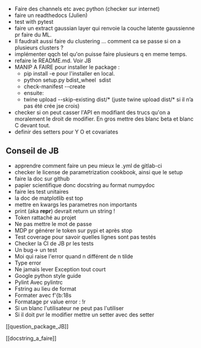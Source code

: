 - Faire des channels etc avec python (checker sur internet) 
- faire un readthedocs (Julien) 
- test with pytest
- faire un extract gaussian layer qui renvoie la couche latente gaussienne pr faire du ML. 
- Il faudrait aussi faire du clustering ... comment ca se passe si on a plusieurs clusters ? 
 - implémenter qqch tel qu'on puisse faire plusieurs q en meme temps. 
- refaire le README.md. Voir JB
- MANIP A FAIRE pour installer le package : 
	- pip install -e pour l'installer en local. 
	- python setup.py bdist_wheel  sdist
	- check-manifest --create
	- ensuite: 
	-  twine upload --skip-existing dist/* (juste twine upload dist/* si il n’a pas été crée jse crois)
 - checker si on peut casser l'API en modifiant des trucs qu'on a moralement le droit de modifier. En gros mettre des  blanc beta et blanc C devant tout.  
 - definir des setters pour Y O et covariates
## Conseil de JB 
- apprendre comment faire un peu mieux le .yml de gitlab-ci 
- checker le license de parametrization cookbook, ainsi que le setup
- faire la doc sur github 
- papier scientifique donc docstring au format numpydoc 
- faire les test unitaires 
- la doc de matplotlib est top 
- mettre en kwargs les parametres non importants 
- print (aka __repr__) devrait return un string !
- Token rattaché au projet 
- Ne pas mettre le mot de passe 
- MDP pr générer le token sur pypi et après stop 
- Test coverage pour savoir quelles lignes sont pas testés 
- Checker la CI de JB pr les tests 
- Un bug-> un test 
- Moi qui raise l'error quand n différent de n tilde 
- Type error 
- Ne jamais lever Exception tout court 
- Google python style guide 
- Pylint Avec pylintrc 
- Fstring au lieu de format 
- Formater avec f'{b:18s
- Formatage pr value error : !r
- Si un blanc l'utilisateur ne peut pas l'utiliser
- Si il doit pvr le modifier mettre un setter avec des setter

[[question_package_JB]]

[[docstring_a_faire]]